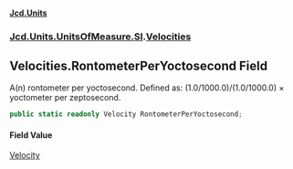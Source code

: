 #### [Jcd.Units](index.md 'index')
### [Jcd.Units.UnitsOfMeasure.SI](Jcd.Units.UnitsOfMeasure.SI.md 'Jcd.Units.UnitsOfMeasure.SI').[Velocities](Velocities.md 'Jcd.Units.UnitsOfMeasure.SI.Velocities')

## Velocities.RontometerPerYoctosecond Field

A(n) rontometer per yoctosecond. Defined as: (1.0/1000.0)/(1.0/1000.0) × yoctometer per zeptosecond.

```csharp
public static readonly Velocity RontometerPerYoctosecond;
```

#### Field Value
[Velocity](Velocity.md 'Jcd.Units.UnitTypes.Velocity')